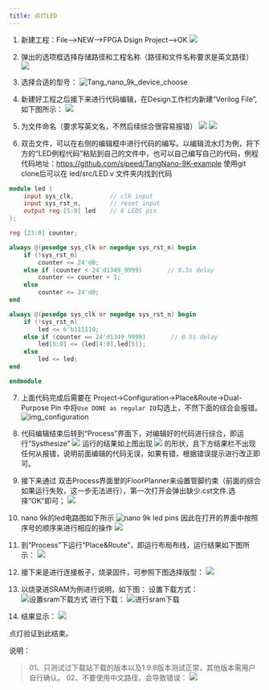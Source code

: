 ```yaml
---
title: 点灯LED
---
```


1. 新建工程：File-->NEW-->FPGA Dsign Project-->OK
    ![](./../../Tang-nano/assets/LED-1.png)

2. 弹出的选项框选择存储路径和工程名称（路径和文件名称要求是英文路径）
    ![](./../../Tang-nano/assets/LED-2.png)

3. 选择合适的型号：
    ![Tang_nano_9k_device_choose](./../nano_9k/Tang_nano_9k_Device_choose.png)
    
4. 新建好工程之后接下来进行代码编辑，在Design工作栏内新建“Verilog File”,如下图所示：
    ![](./../../Tang-nano/assets/LED-5.png)
5. 为文件命名（要求写英文名，不然后续综合很容易报错）
    ![](./../../Tang-nano/assets/LED-6.png)
    ![](./../../Tang-nano/assets/LED-7.png)
6. 双击文件，可以在右侧的编辑框中进行代码的编写。以编辑流水灯为例，将下方的“LED例程代码”粘贴到自己的文件中，也可以自己编写自己的代码，例程代码地址：<https://github.com/sipeed/TangNano-9K-example>
使用git clone后可以在 led/src/LED.v 文件夹内找到代码

```verilog
module led (
    input sys_clk,          // clk input
    input sys_rst_n,        // reset input
    output reg [5:0] led    // 6 LEDS pin
);

reg [23:0] counter;

always @(posedge sys_clk or negedge sys_rst_n) begin
    if (!sys_rst_n)
        counter <= 24'd0;
    else if (counter < 24'd1349_9999)       // 0.5s delay
        counter <= counter + 1;
    else
        counter <= 24'd0;
end

always @(posedge sys_clk or negedge sys_rst_n) begin
    if (!sys_rst_n)
        led <= 6'b111110;
    else if (counter == 24'd1349_9999)       // 0.5s delay
        led[5:0] <= {led[4:0],led[5]};
    else
        led <= led;
end

endmodule

 ```

7. 上面代码完成后需要在 Project->Configuration->Place&Route->Dual-Purpose Pin 中将`Use DONE as regular IO`勾选上，不然下面的综合会报错。
   ![img_configuration](./../nano_9k/LED_Configuration.png)

8. 代码编辑结束后转到“Process”界面下，对编辑好的代码进行综合，即运行“Systhesize”
    ![](./../nano_9k/nano_9k_synthsize.png)
    运行的结果如上图出现 ![](./../../Tang-nano/assets/LED.png) 的形状，且下方结果栏不出现任何从报错，说明前面编辑的代码无误，如果有错，根据错误提示进行改正即可。

9.  接下来通过  双击Process界面里的FloorPlanner来设置管脚约束（前面的综合如果运行失败，这一步无法进行），第一次打开会弹出缺少.cst文件.选择“OK”即可；
    ![](./../../Tang-nano/assets/LED-9.png)

10. nano 9k的led电路图如下所示
    ![](./../nano_9k/LED_Pins.png "nano 9k led pins")
    因此在打开的界面中按照序号的顺序来进行相应的操作
    ![](./../nano_9k/LED_FloorPlanner.png)

11. 到“Process”下运行“Place&Route”，即运行布局布线，运行结果如下图所示：
    ![](./../nano_9k/LED_Place&Route.png)

12. 接下来是进行连接板子，烧录固件，可参照下图选择版型：
    ![](./../nano_9k/nano_9k_device_scan.png)

13. 以烧录进SRAM为例进行说明，如下图：
    设置下载方式：
    ![](./../nano_9k/nano_9k_sram_program.png "设置sram下载方式")
    进行下载：
    ![](./../nano_9k/nano_9k_sram_download.png "进行sram下载")

14. 结果显示：
    ![](./../nano_9k/blink.gif)

点灯验证到此结束。



说明：
> 01、只测试过下载站下载的版本以及1.9.8版本测试正常，其他版本需用户自行确认。
> 02、不要使用中文路径，会导致错误：
> ![](./../../Tang-nano/assets/LED-23.png)

